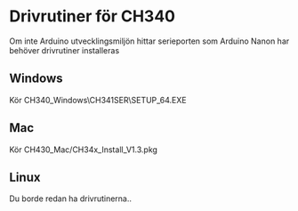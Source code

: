 # Drivrutiner för CH340
Om inte Arduino utvecklingsmiljön hittar serieporten som Arduino Nanon har behöver drivrutiner installeras


## Windows

Kör CH340_Windows\CH341SER\SETUP_64.EXE

## Mac

Kör CH430_Mac/CH34x_Install_V1.3.pkg

## Linux

Du borde redan ha drivrutinerna..